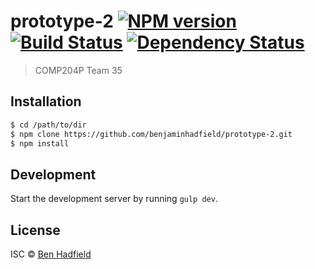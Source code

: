 # prototype-2 [![NPM version][npm-image]][npm-url] [![Build Status][travis-image]][travis-url] [![Dependency Status][daviddm-image]][daviddm-url]
> COMP204P Team 35

## Installation

```sh
$ cd /path/to/dir
$ npm clone https://github.com/benjaminhadfield/prototype-2.git
$ npm install
```

## Development

Start the development server by running `gulp dev`.

## License

ISC © [Ben Hadfield]()


[npm-image]: https://badge.fury.io/js/prototype-2.svg
[npm-url]: https://npmjs.org/package/prototype-2
[travis-image]: https://travis-ci.org/comp204p-team35/prototype-2.svg?branch=master
[travis-url]: https://travis-ci.org/comp204p-team35/prototype-2
[daviddm-image]: https://david-dm.org/comp204p-team35/prototype-2.svg?theme=shields.io
[daviddm-url]: https://david-dm.org/comp204p-team35/prototype-2
